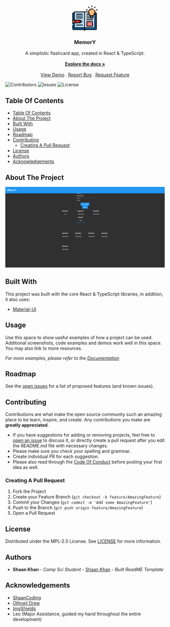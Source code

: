 <br/>
<p align="center">
  <a href="https://github.com/ShaanCoding/MemorY">
    <img src="images/logo.png" alt="Logo" width="80" height="80">
  </a>

  <h3 align="center">MemorY</h3>

  <p align="center">
    A simplistic flashcard app, created in React & TypeScript.
    <br/>
    <br/>
    <a href="https://github.com/ShaanCoding/MemorY"><strong>Explore the docs »</strong></a>
    <br/>
    <br/>
    <a href="https://github.com/ShaanCoding/MemorY">View Demo</a>
    .
    <a href="https://github.com/ShaanCoding/MemorY/issues">Report Bug</a>
    .
    <a href="https://github.com/ShaanCoding/MemorY/issues">Request Feature</a>
  </p>
</p>

![Contributors](https://img.shields.io/github/contributors/ShaanCoding/MemorY?color=dark-green) ![Issues](https://img.shields.io/github/issues/ShaanCoding/MemorY) ![License](https://img.shields.io/github/license/ShaanCoding/MemorY) 

## Table Of Contents

- [Table Of Contents](#table-of-contents)
- [About The Project](#about-the-project)
- [Built With](#built-with)
- [Usage](#usage)
- [Roadmap](#roadmap)
- [Contributing](#contributing)
  - [Creating A Pull Request](#creating-a-pull-request)
- [License](#license)
- [Authors](#authors)
- [Acknowledgements](#acknowledgements)

## About The Project

![Screen Shot](images/screenshot.png)


## Built With

This project was built with the core React & TypeScript libraries, in addition, it also uses:

* [Material-UI](https://material-ui.com/)

## Usage

Use this space to show useful examples of how a project can be used. Additional screenshots, code examples and demos work well in this space. You may also link to more resources.

_For more examples, please refer to the [Documentation](https://example.com)_

## Roadmap

See the [open issues](https://github.com/ShaanCoding/MemorY/issues) for a list of proposed features (and known issues).

## Contributing

Contributions are what make the open source community such an amazing place to be learn, inspire, and create. Any contributions you make are **greatly appreciated**.
* If you have suggestions for adding or removing projects, feel free to [open an issue](https://github.com/ShaanCoding/MemorY/issues/new) to discuss it, or directly create a pull request after you edit the *README.md* file with necessary changes.
* Please make sure you check your spelling and grammar.
* Create individual PR for each suggestion.
* Please also read through the [Code Of Conduct](https://github.com/ShaanCoding/MemorY/blob/main/CODE_OF_CONDUCT.md) before posting your first idea as well.

### Creating A Pull Request

1. Fork the Project
2. Create your Feature Branch (`git checkout -b feature/AmazingFeature`)
3. Commit your Changes (`git commit -m 'Add some AmazingFeature'`)
4. Push to the Branch (`git push origin feature/AmazingFeature`)
5. Open a Pull Request

## License

Distributed under the MPL-2.0 License. See [LICENSE](https://github.com/ShaanCoding/MemorY/blob/main/LICENSE.md) for more information.

## Authors

* **Shaan Khan** - *Comp Sci Student* - [Shaan Khan](https://github.com/ShaanCoding/) - *Built ReadME Template*

## Acknowledgements

* [ShaanCoding](https://github.com/ShaanCoding/)
* [Othneil Drew](https://github.com/othneildrew/Best-README-Template)
* [ImgShields](https://shields.io/)
* Leo (Major Assistance, guided my hand throughout the entire development)
